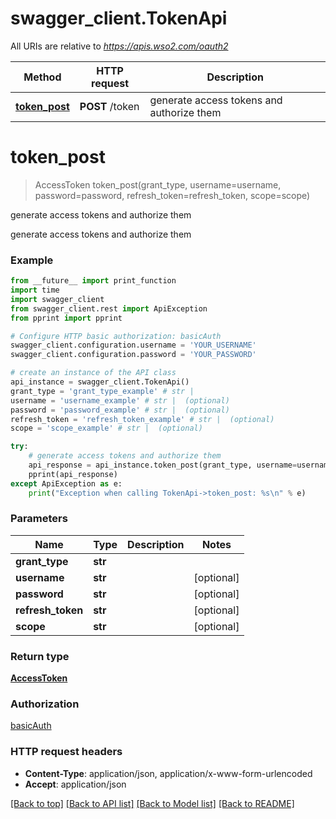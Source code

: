 # swagger_client.TokenApi

All URIs are relative to *https://apis.wso2.com/oauth2*

Method | HTTP request | Description
------------- | ------------- | -------------
[**token_post**](TokenApi.md#token_post) | **POST** /token | generate access tokens and authorize them


# **token_post**
> AccessToken token_post(grant_type, username=username, password=password, refresh_token=refresh_token, scope=scope)

generate access tokens and authorize them

generate access tokens and authorize them 

### Example 
```python
from __future__ import print_function
import time
import swagger_client
from swagger_client.rest import ApiException
from pprint import pprint

# Configure HTTP basic authorization: basicAuth
swagger_client.configuration.username = 'YOUR_USERNAME'
swagger_client.configuration.password = 'YOUR_PASSWORD'

# create an instance of the API class
api_instance = swagger_client.TokenApi()
grant_type = 'grant_type_example' # str | 
username = 'username_example' # str |  (optional)
password = 'password_example' # str |  (optional)
refresh_token = 'refresh_token_example' # str |  (optional)
scope = 'scope_example' # str |  (optional)

try: 
    # generate access tokens and authorize them
    api_response = api_instance.token_post(grant_type, username=username, password=password, refresh_token=refresh_token, scope=scope)
    pprint(api_response)
except ApiException as e:
    print("Exception when calling TokenApi->token_post: %s\n" % e)
```

### Parameters

Name | Type | Description  | Notes
------------- | ------------- | ------------- | -------------
 **grant_type** | **str**|  | 
 **username** | **str**|  | [optional] 
 **password** | **str**|  | [optional] 
 **refresh_token** | **str**|  | [optional] 
 **scope** | **str**|  | [optional] 

### Return type

[**AccessToken**](AccessToken.md)

### Authorization

[basicAuth](../README.md#basicAuth)

### HTTP request headers

 - **Content-Type**: application/json, application/x-www-form-urlencoded
 - **Accept**: application/json

[[Back to top]](#) [[Back to API list]](../README.md#documentation-for-api-endpoints) [[Back to Model list]](../README.md#documentation-for-models) [[Back to README]](../README.md)

